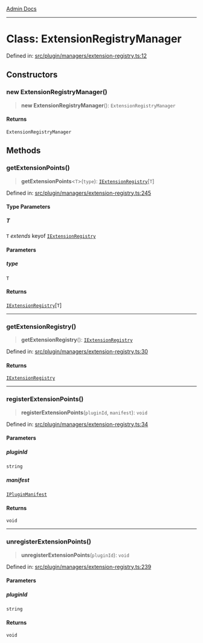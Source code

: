 [Admin Docs](/)

***

# Class: ExtensionRegistryManager

Defined in: [src/plugin/managers/extension-registry.ts:12](https://github.com/PalisadoesFoundation/talawa-admin/blob/main/src/plugin/managers/extension-registry.ts#L12)

## Constructors

### new ExtensionRegistryManager()

> **new ExtensionRegistryManager**(): `ExtensionRegistryManager`

#### Returns

`ExtensionRegistryManager`

## Methods

### getExtensionPoints()

> **getExtensionPoints**\<`T`\>(`type`): [`IExtensionRegistry`](../../../types/interfaces/IExtensionRegistry.md)\[`T`\]

Defined in: [src/plugin/managers/extension-registry.ts:245](https://github.com/PalisadoesFoundation/talawa-admin/blob/main/src/plugin/managers/extension-registry.ts#L245)

#### Type Parameters

##### T

`T` *extends* keyof [`IExtensionRegistry`](../../../types/interfaces/IExtensionRegistry.md)

#### Parameters

##### type

`T`

#### Returns

[`IExtensionRegistry`](../../../types/interfaces/IExtensionRegistry.md)\[`T`\]

***

### getExtensionRegistry()

> **getExtensionRegistry**(): [`IExtensionRegistry`](../../../types/interfaces/IExtensionRegistry.md)

Defined in: [src/plugin/managers/extension-registry.ts:30](https://github.com/PalisadoesFoundation/talawa-admin/blob/main/src/plugin/managers/extension-registry.ts#L30)

#### Returns

[`IExtensionRegistry`](../../../types/interfaces/IExtensionRegistry.md)

***

### registerExtensionPoints()

> **registerExtensionPoints**(`pluginId`, `manifest`): `void`

Defined in: [src/plugin/managers/extension-registry.ts:34](https://github.com/PalisadoesFoundation/talawa-admin/blob/main/src/plugin/managers/extension-registry.ts#L34)

#### Parameters

##### pluginId

`string`

##### manifest

[`IPluginManifest`](../../../types/interfaces/IPluginManifest.md)

#### Returns

`void`

***

### unregisterExtensionPoints()

> **unregisterExtensionPoints**(`pluginId`): `void`

Defined in: [src/plugin/managers/extension-registry.ts:239](https://github.com/PalisadoesFoundation/talawa-admin/blob/main/src/plugin/managers/extension-registry.ts#L239)

#### Parameters

##### pluginId

`string`

#### Returns

`void`
